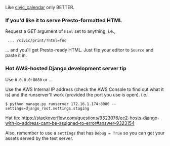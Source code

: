 Like [civic_calendar](https://github.com/registerguard/civic_calendar) only BETTER.

### If you'd like it to serve Presto-formatted HTML  ###

Request a GET argument of `html` set to anything, i.e.,  

` ... /civic/print/?html=foo`

... and you'll get Presto-ready HTML. Just flip your editor to `Source` and paste it in.

### Hot AWS-hosted Django development server tip ###

Use `0.0.0.0:8080` or ... 

Use the AWS Internal IP address (check the AWS Console to find out what it is) and the runserver'll work (provided the port you use is open). i.e.:

```shell
$ python manage.py runserver 172.16.1.174:8080 --settings=django_root.settings.staging
```

Hat tip: https://stackoverflow.com/questions/9323076/ec2-hosts-django-with-ip-address-cant-be-assigned-to-error#answer-9323154

Also, remember to use a `settings` that has `Debug = True` so you can get your assets served by the test server.
